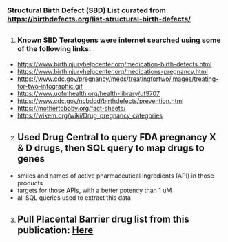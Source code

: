 ### Structural Birth Defect (SBD) List curated from https://birthdefects.org/list-structural-birth-defects/ 
##

1. ### Known SBD Teratogens were internet searched using some of the following links: 
- https://www.birthinjuryhelpcenter.org/medication-birth-defects.html
- https://www.birthinjuryhelpcenter.org/medications-pregnancy.html
- https://www.cdc.gov/pregnancy/meds/treatingfortwo/images/treating-for-two-infographic.gif
- https://www.uofmhealth.org/health-library/uf9707
- https://www.cdc.gov/ncbddd/birthdefects/prevention.html
- https://mothertobaby.org/fact-sheets/
- https://wikem.org/wiki/Drug_pregnancy_categories

##


2. ## Used Drug Central to query FDA pregnancy X & D drugs, then SQL query to map drugs to genes
- smiles and names of active pharmaceutical ingredients (API) in those products.
- targets for those APIs, with a better potency than 1 uM 
- all SQL queries used to extract this data
##


3. ## Pull Placental Barrier drug list from this publication: [Here](https://www.ncbi.nlm.nih.gov/pmc/articles/PMC8329444/)
